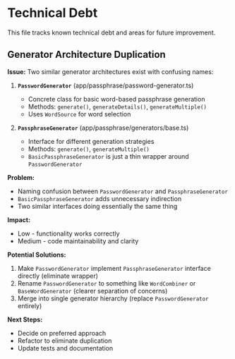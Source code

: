 # Technical Debt

This file tracks known technical debt and areas for future improvement.

## Generator Architecture Duplication

**Issue:** Two similar generator architectures exist with confusing names:

1. **`PasswordGenerator`** (app/passphrase/password-generator.ts)
   - Concrete class for basic word-based passphrase generation
   - Methods: `generate()`, `generateDetails()`, `generateMultiple()`
   - Uses `WordSource` for word selection

2. **`PassphraseGenerator`** (app/passphrase/generators/base.ts)
   - Interface for different generation strategies
   - Methods: `generate()`, `generateMultiple()`
   - `BasicPassphraseGenerator` is just a thin wrapper around `PasswordGenerator`

**Problem:**
- Naming confusion between `PasswordGenerator` and `PassphraseGenerator`
- `BasicPassphraseGenerator` adds unnecessary indirection
- Two similar interfaces doing essentially the same thing

**Impact:**
- Low - functionality works correctly
- Medium - code maintainability and clarity

**Potential Solutions:**
1. Make `PasswordGenerator` implement `PassphraseGenerator` interface directly (eliminate wrapper)
2. Rename `PasswordGenerator` to something like `WordCombiner` or `BaseWordGenerator` (clearer separation of concerns)
3. Merge into single generator hierarchy (replace `PasswordGenerator` entirely)

**Next Steps:**
- Decide on preferred approach
- Refactor to eliminate duplication
- Update tests and documentation
